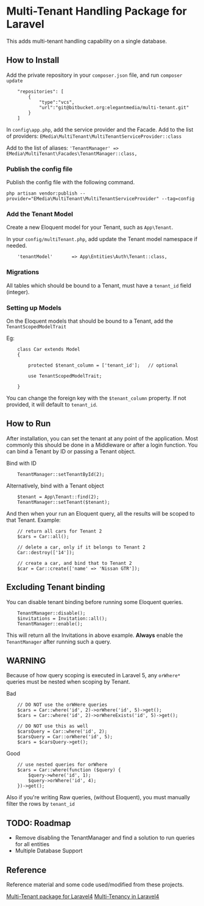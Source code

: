 # Multi-Tenant Handling Package for Laravel

This adds multi-tenant handling capability on a single database.


## How to Install

Add the private repository in your `composer.json` file, and run `composer update`

```
	"repositories": [
        {
            "type":"vcs",
            "url":"git@bitbucket.org:elegantmedia/multi-tenant.git"
        }
    ]
```

In `config\app.php`, add the service provider and the Facade.
Add to the list of providers:
`EMedia\MultiTenant\MultiTenantServiceProvider::class`

Add to the list of aliases:
`'TenantManager' => EMedia\MultiTenant\Facades\TenantManager::class,`

### Publish the config file

Publish the config file with the following command.
```
php artisan vendor:publish --provider="EMedia\MultiTenant\MultiTenantServiceProvider" --tag=config
```

### Add the Tenant Model

Create a new Eloquent model for your Tenant, such as `App\Tenant`.

In your `config/multiTenant.php`, add update the Tenant model namespace if needed.

```
	'tenantModel'		=> App\Entities\Auth\Tenant::class,
```

### Migrations
All tables which should be bound to a Tenant, must have a `tenant_id` field (integer).

### Setting up Models

On the Eloquent models that should be bound to a Tenant, add the `TenantScopedModelTrait`

Eg:

```
	class Car extends Model
    {

        protected $tenant_column = ['tenant_id'];   // optional

        use TenantScopedModelTrait;

    }
```

You can change the foreign key with the `$tenant_column` property. If not provided, it will default to `tenant_id`.


## How to Run

After installation, you can set the tenant at any point of the application. Most commonly this should be done in a Middleware or after a login function. You can bind a Tenant by ID or passing a Tenant object.

Bind with ID
```
	TenantManager::setTenantById(2);
```

Alternatively, bind with a Tenant object
```
	$tenant = App\Tenant::find(2);
	TenantManager::setTenant($tenant);
```

And then when your run an Eloquent query, all the results will be scoped to that Tenant.
Example:
```
	// return all cars for Tenant 2
	$cars = Car::all();

	// delete a car, only if it belongs to Tenant 2
	Car::destroy(['14']);

	// create a car, and bind that to Tenant 2
	$car = Car::create(['name' => 'Nissan GTR']);
```

## Excluding Tenant binding

You can disable tenant binding before running some Eloquent queries.
```
	TenantManager::disable();
	$invitations = Invitation::all();
	TenantManager::enable();
```
This will return all the Invitations in above example. **Always** enable the `TenantManager` after running such a query.


## WARNING
Because of how query scoping is executed in Laravel 5, any `orWhere*` queries must be nested when scoping by Tenant.

Bad
```
	// DO NOT use the orWHere queries
    $cars = Car::where('id', 2)->orWhere('id', 5)->get();
    $cars = Car::where('id', 2)->orWhereExists('id', 5)->get();

    // DO NOT use this as well
    $carsQuery = Car::where('id', 2);
    $carsQuery = Car::orWhere('id', 5);
    $cars = $carsQuery->get();
```

Good
```
    // use nested queries for orWhere
    $cars = Car::where(function ($query) {
        $query->where('id', 1);
        $query->orWhere('id', 4);
    })->get();
```

Also if you're writing Raw queries, (without Eloquent), you must manually filter the rows by `tenant_id`


## TODO: Roadmap

- Remove disabling the TenantManager and find a solution to run queries for all entities
- Multiple Database Support


## Reference
Reference material and some code used/modified from these projects.

[Multi-Tenant package for Laravel4](https://github.com/AuraEQ/laravel-multi-tenant)
[Multi-Tenancy in Laravel4](http://culttt.com/2014/03/31/multi-tenancy-laravel-4/)
